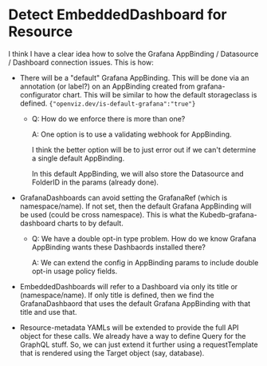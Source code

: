 # Detect EmbeddedDashboard for Resource

I think I have a clear idea how to solve the Grafana AppBinding / Datasource / Dashboard connection issues. This is how:

- There will be a "default" Grafana AppBinding. This will be done via an annotation (or label?) on an AppBinding created from grafana-configurator chart. This will be similar to how the default storageclass is defined. `{"openviz.dev/is-default-grafana":"true"}`

  - Q: How do we enforce there is more than one?

    A: One option is to use a validating webhook for AppBinding.

    I think the better option will be to just error out if we can't determine a single default AppBinding.

    In this default AppBinding, we will also store the Datasource and FolderID in the params (already done).

- GrafanaDashboards can avoid setting the GrafanaRef (which is namespace/name). If not set, then the default Grafana AppBinding will be used (could be cross namespace). This is what the Kubedb-grafana-dashboard charts to by default.

  - Q: We have a double opt-in type problem. How do we know Grafana AppBinding wants these Dashbaords installed there?

    A: We can extend the config in AppBinding params to include double opt-in usage policy fields.

- EmbeddedDashboards will refer to a Dashboard via only its title or (namespace/name). If only title is defined, then we find the GrafanaDashbaord that uses the default Grafana AppBinding  with that title and use that. 

- Resource-metadata YAMLs will be extended to provide the full API object for these calls. We already have a way to define Query for the GraphQL stuff. So, we can just extend it further using a requestTemplate that is rendered using the Target object (say, database).
